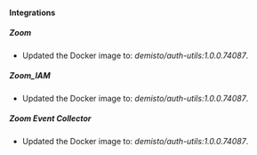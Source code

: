 
#### Integrations

##### Zoom

- Updated the Docker image to: *demisto/auth-utils:1.0.0.74087*.
##### Zoom_IAM

- Updated the Docker image to: *demisto/auth-utils:1.0.0.74087*.
##### Zoom Event Collector

- Updated the Docker image to: *demisto/auth-utils:1.0.0.74087*.
